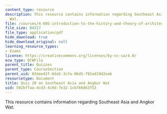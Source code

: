```yaml
---
content_type: resource
description: This resource contains information regarding Southeast Asia and Angkor
  Wat.
file: /courses/4-605-introduction-to-the-history-and-theory-of-architecture-spring-2012/502bffaadcd34c0d7e321cb766463f53_MIT4_605S12_quiz20.pdf
file_size: 84317
file_type: application/pdf
hide_download: true
hide_download_original: null
learning_resource_types:
- Exams
license: https://creativecommons.org/licenses/by-nc-sa/4.0/
ocw_type: OCWFile
parent_title: Quizzes
parent_type: CourseSection
parent_uid: 03dee42f-8da5-3cfa-06d5-f92ad19d2eab
resourcetype: Document
title: Quiz 20 on Southeast Asia and Angkor Wat
uid: 502bffaa-dcd3-4c0d-7e32-1cb766463f53
---
```

This resource contains information regarding Southeast Asia and Angkor Wat.